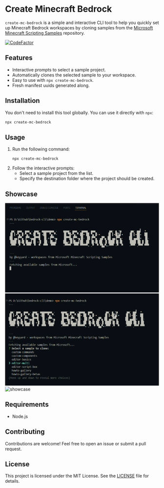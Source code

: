 # Create Minecraft Bedrock

`create-mc-bedrock` is a simple and interactive CLI tool to help you quickly set up Minecraft Bedrock workspaces by cloning samples from the [Microsoft Minecraft Scripting Samples](https://github.com/microsoft/minecraft-scripting-samples) repository.

[![CodeFactor](https://www.codefactor.io/repository/github/keyyard/create-mc-bedrock-cli/badge)](https://www.codefactor.io/repository/github/keyyard/create-mc-bedrock-cli)

## Features
- Interactive prompts to select a sample project.
- Automatically clones the selected sample to your workspace.
- Easy to use with `npx create-mc-bedrock`.
- Fresh manifest uuids generated along.

## Installation
You don't need to install this tool globally. You can use it directly with `npx`:

```bash
npx create-mc-bedrock
```

## Usage
1. Run the following command:
   ```bash
   npx create-mc-bedrock
   ```
2. Follow the interactive prompts:
   - Select a sample project from the list.
   - Specify the destination folder where the project should be created.

## Showcase
![showcase](https://github.com/Keyyard/create-mc-bedrock-cli/blob/main/screenshots/img2.png)
![showcase](https://github.com/Keyyard/create-mc-bedrock-cli/blob/main/screenshots/img1.png)
![showcase](https://github.com/Keyyard/create-mc-bedrock-cli/blob/main/screenshots/gif.gif)

## Requirements
- Node.js

## Contributing
Contributions are welcome! Feel free to open an issue or submit a pull request.

## License
This project is licensed under the MIT License. See the [LICENSE](LICENSE) file for details.